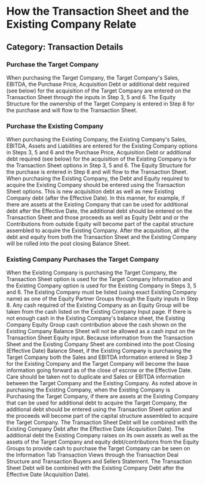 # How the Transaction Sheet and the Existing Company Relate
## Category: Transaction Details
### Purchase the Target Company
When purchasing the Target Company, the Target Company's Sales, EBITDA, the Purchase Price, Acquisition Debt or additional debt required (see below) for the acquisition of the Target Company are entered on the Transaction Sheet through the inputs in Step 3, 5 and 6. The Equity  Structure for the ownership of the Target Company is entered in Step 8 for the purchase and will flow to the Transaction Sheet.
### Purchase the Existing Company
When purchasing the Existing Company, the Existing Company's Sales, EBITDA, Assets and Liabilities are entered for the Existing Company options in Steps 3, 5 and 6 and the Purchase Price, Acquisition Debt or additional debt required (see below) for the acquisition of the Existing Company is for the Transaction Sheet options in Step 3, 5 and 6. The Equity Structure for the purchase is entered in Step 8 and will flow to the Transaction Sheet.
When purchasing the Existing Company, the Debt and Equity required to acquire the Existing Company should be entered using the Transaction Sheet options. This is new acquisition debt as well as new Existing Company debt (after the Effective Date). In this manner, for example, if there are assets at the Existing Company that can be used for additional debt after the Effective Date, the additional debt should be entered on the Transaction Sheet and those proceeds as well as Equity Debt and or the Contributions from outside Equity will become part of the capital structure assembled to acquire the Existing Company. After the acquisition, all the debt and equity from both the Transaction Sheet and the Existing Company will be rolled into the post closing Balance Sheet.
### Existing Company Purchases the Target Company
When the Existing Company is purchasing the Target Company, the Transaction Sheet option is used for the Target Company Information and the Existing Company option is used for the Existing Company in Steps 3, 5 and 6. The Existing Company must be listed (using exact Existing Company name) as one of the Equity Partner Groups through the Equity inputs in Step 8. Any cash required of the Existing Company as an Equity Group will be taken from the cash listed on the Existing Company Input page. If there is not enough cash in the Existing Company's balance sheet, the Existing Company Equity Group cash contribution above the cash shown on the Existing Company Balance Sheet will not be allowed as a cash input on the Transaction Sheet Equity input.
Because information from the Transaction Sheet and the Existing Company Sheet are combined into the post Closing (Effective Date) Balance Sheet, if the Existing Company is purchasing the Target Company both the Sales and EBITDA information entered in Step 3 for the Existing Company and the Target Company will become the base information going forward as of the close of escrow or the Effective Date. Care should be taken not to duplicate and Sales or EBITDA information between the Target Company and the Existing Company.
As noted above in purchasing the Existing Company, when the Existing Company is Purchasing the Target Company, if there are assets at the Existing Company that can be used for additional debt to acquire the Target Company, the additional debt should be entered using the Transaction Sheet option and the proceeds will become part of the capital structure assembled to acquire the Target Company. The Transaction Sheet Debt will be combined with the Existing Company Debt after the Effective Date (Acquisition Date). The additional debt the Existing Company raises on its own assets as well as the assets of the Target Company and equity debt/contributions from the Equity Groups to provide cash to purchase the Target Company can be seen on the Information Tab Transaction Views through the Transaction Deal Structure  and Transaction Buyers and Sellers Statement. The Transaction Sheet Debt will be combined with the Existing Company Debt after the Effective Date (Acquisition Date).
